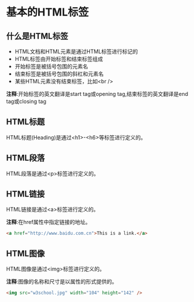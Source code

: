 # 基本的HTML标签

## 什么是HTML标签

+ HTML文档和HTML元素是通过HTML标签进行标记的
+ HTML标签由开始标签和结束标签组成
+ 开始标签是被括号包围的元素名
+ 结束标签是被括号包围的斜杠和元素名
+ 某些HTML元素没有结束标签，比如&lt;br /&gt;

**注释**:开始标签的英文翻译是start tag或opening tag,结束标签的英文翻译是end tag或closing tag

## HTML标题

HTML标题(Heading)是通过&lt;h1&gt;-&lt;h6&gt;等标签进行定义的。

## HTML段落

HTML段落是通过&lt;p&gt;标签进行定义的。

## HTML链接

HTML链接是通过&lt;a&gt;标签进行定义的。

**注释**:在href属性中指定链接的地址。

```html
<a href="http://www.baidu.com.cn">This is a link.</a>
```

## HTML图像

HTML图像是通过&lt;img&gt;标签进行定义的。

**注释**:图像的名称和尺寸是以属性的形式提供的。

```html
<img src="w3school.jpg" width="104" height="142" />
```


